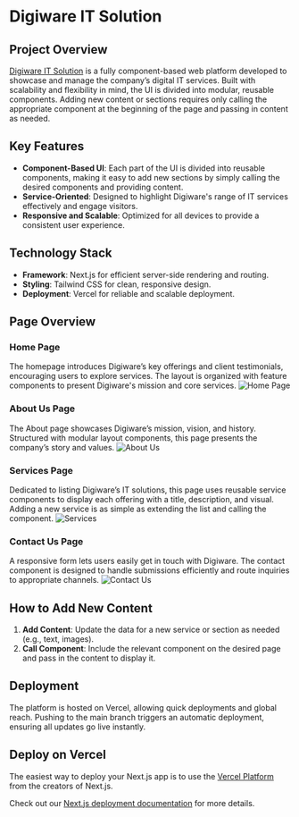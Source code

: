 # **Digiware IT Solution**

## **Project Overview**

[Digiware IT Solution](https://digiware-it-solution-6syud738d-asthapanda02-gmailcoms-projects.vercel.app/) is a fully component-based web platform developed to showcase and manage the company’s digital IT services. Built with scalability and flexibility in mind, the UI is divided into modular, reusable components. Adding new content or sections requires only calling the appropriate component at the beginning of the page and passing in content as needed.

## **Key Features**

- **Component-Based UI**: Each part of the UI is divided into reusable components, making it easy to add new sections by simply calling the desired components and providing content.
- **Service-Oriented**: Designed to highlight Digiware's range of IT services effectively and engage visitors.
- **Responsive and Scalable**: Optimized for all devices to provide a consistent user experience.

## **Technology Stack**

- **Framework**: Next.js for efficient server-side rendering and routing.
- **Styling**: Tailwind CSS for clean, responsive design.
- **Deployment**: Vercel for reliable and scalable deployment.

## **Page Overview**

### **Home Page**
The homepage introduces Digiware’s key offerings and client testimonials, encouraging users to explore services. The layout is organized with feature components to present Digiware's mission and core services.
![Home Page](images/HomePage.jpeg)

### **About Us Page**
The About page showcases Digiware’s mission, vision, and history. Structured with modular layout components, this page presents the company’s story and values.
![About Us](images/About.jpeg)

### **Services Page**
Dedicated to listing Digiware’s IT solutions, this page uses reusable service components to display each offering with a title, description, and visual. Adding a new service is as simple as extending the list and calling the component.
![Services](images/Services.jpeg)

### **Contact Us Page**
A responsive form lets users easily get in touch with Digiware. The contact component is designed to handle submissions efficiently and route inquiries to appropriate channels.
![Contact Us](images/ContactUs.jpeg)

## **How to Add New Content**

1. **Add Content**: Update the data for a new service or section as needed (e.g., text, images).
2. **Call Component**: Include the relevant component on the desired page and pass in the content to display it.

## **Deployment**

The platform is hosted on Vercel, allowing quick deployments and global reach. Pushing to the main branch triggers an automatic deployment, ensuring all updates go live instantly.



## Deploy on Vercel

The easiest way to deploy your Next.js app is to use the [Vercel Platform](https://vercel.com/new?utm_medium=default-template&filter=next.js&utm_source=create-next-app&utm_campaign=create-next-app-readme) from the creators of Next.js.

Check out our [Next.js deployment documentation](https://nextjs.org/docs/deployment) for more details.
